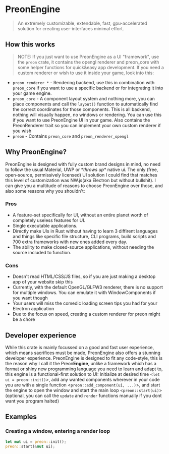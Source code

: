 # PreonEngine

> An extremely customizable, extendable, fast, gpu-accelerated solution for creating user-interfaces minimal effort.

## How this works

> NOTE: If you just want to use PreonEngine as a UI "framework", use the `preon` crate, it contains the opengl renderer and preon_core with some helper functions for quick&easy app development. If you need a custom renderer or wish to use it inside your game, look into this:

- `preon_renderer_*` - Rendering backend, use this in combination with `preon_core` if you want to use a specific backend or for integrating it into your game engine.
- `preon_core` - A component layout system and nothing more, you can place components and call the `layout()` function to automatically find the correct coordinates for those components. This is all backend, nothing will visually happen, no windows or rendering. You can use this if you want to use PreonEngine UI in your game. Also contains the PreonRenderer trait so you can implement your own custom renderer if you wish
- `preon` - Contains `preon_core` and `preon_renderer_opengl`

## Why PreonEngine?

PreonEngine is designed with fully custom brand designs in mind, no need to follow the usual Material, UWP or \**throws up*\* native ui. The only (free, open-source, permissively licensed) UI solution I could find that matches this level of customization was NW.js(aka Electron but without bullshit). I can give you a multitude of reasons to choose PreonEngine over those, and also some reasons why you shouldn't:

### Pros

- A feature-set specifically for UI, without an entire planet worth of completely useless features for UI.
- Single executable applications.
- Directly make UIs in Rust without having to learn 3 diffirent languages and things like specific file structure, CLI programs, build scripts and 700 extra frameworks with new ones added every day.
- The ability to make closed-source applications, without needing the source included to function.

### Cons

- Doesn't read HTML/CSS/JS files, so if you are just making a desktop app of your website skip this
- Currently, with the default OpenGL/GLFW3 renderer, there is no support for multiple windows. You can emulate it with WindowComponents if you want though
- Your users will miss the comedic loading screen tips you had for your Electron application
- Due to the focus on speed, creating a custom renderer for preon might be a chore

## Developer experience

While this crate is mainly focussed on a good and fast user experience, which means sacrifices must be made, PreonEngine also offers a stunning developer experience. PreonEngine is designed to fit any code-style, this is the reason why I call it the Preon**Engine**, unlike a framework which has a format or shiny new programming language you need to learn and adapt to, this engine is a functional-first solution to UI: Initialize at desired time <`let ui = preon::init()`>, add any wanted components wherever in your code you are with a single function <`preon::add_component(ui, ...)`>, and start the engine to open the window and start the main loop <`preon::start(ui)`> (optional, you can call the `update` and `render` functions manually if you dont want you program halted)

## Examples

### Creating a window, entering a render loop

```rs
let mut ui = preon::init();
preon::start(&mut ui);
```